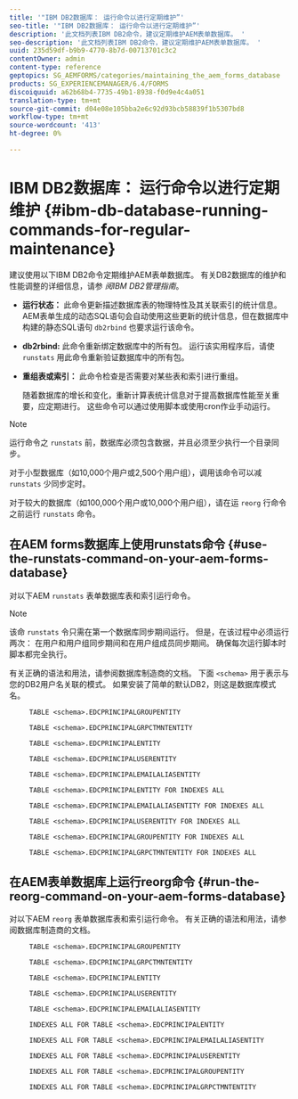 ```yaml
---
title: '"IBM DB2数据库： 运行命令以进行定期维护”'
seo-title: '"IBM DB2数据库： 运行命令以进行定期维护”'
description: '此文档列表IBM DB2命令，建议定期维护AEM表单数据库。 '
seo-description: '此文档列表IBM DB2命令，建议定期维护AEM表单数据库。 '
uuid: 235d59df-b9b9-4770-8b7d-00713701c3c2
contentOwner: admin
content-type: reference
geptopics: SG_AEMFORMS/categories/maintaining_the_aem_forms_database
products: SG_EXPERIENCEMANAGER/6.4/FORMS
discoiquuid: a62b68b4-7735-49b1-8938-f0d9e4c4a051
translation-type: tm+mt
source-git-commit: d04e08e105bba2e6c92d93bcb58839f1b5307bd8
workflow-type: tm+mt
source-wordcount: '413'
ht-degree: 0%

---
```



# IBM DB2数据库： 运行命令以进行定期维护 {#ibm-db-database-running-commands-for-regular-maintenance}

建议使用以下IBM DB2命令定期维护AEM表单数据库。 有关DB2数据库的维护和性能调整的详细信息，请参 *阅IBM DB2管理指南*。

* **运行状态：** 此命令更新描述数据库表的物理特性及其关联索引的统计信息。 AEM表单生成的动态SQL语句会自动使用这些更新的统计信息，但在数据库中构建的静态SQL语句 `db2rbind` 也要求运行该命令。
* **db2rbind:** 此命令重新绑定数据库中的所有包。 运行该实用程序后，请使 `runstats` 用此命令重新验证数据库中的所有包。
* **重组表或索引：** 此命令检查是否需要对某些表和索引进行重组。

   随着数据库的增长和变化，重新计算表统计信息对于提高数据库性能至关重要，应定期进行。 这些命令可以通过使用脚本或使用cron作业手动运行。

>[!NOTE]
>
>运行命令之 `runstats` 前，数据库必须包含数据，并且必须至少执行一个目录同步。

对于小型数据库（如10,000个用户或2,500个用户组），调用该命令可以减 `runstats` 少同步定时。

对于较大的数据库（如100,000个用户或10,000个用户组），请在运 `reorg` 行命令之前运行 `runstats` 命令。

## 在AEM forms数据库上使用runstats命令 {#use-the-runstats-command-on-your-aem-forms-database}

对以下AEM `runstats` 表单数据库表和索引运行命令。

>[!NOTE]
>
>该命 `runstats` 令只需在第一个数据库同步期间运行。 但是，在该过程中必须运行两次： 在用户和用户组同步期间和在用户组成员同步期间。 确保每次运行脚本时脚本都完全执行。

有关正确的语法和用法，请参阅数据库制造商的文档。 下面 `<schema>` 用于表示与您的DB2用户名关联的模式。 如果安装了简单的默认DB2，则这是数据库模式名。

```as3
     TABLE <schema>.EDCPRINCIPALGROUPENTITY 
  
     TABLE <schema>.EDCPRINCIPALGRPCTMNTENTITY 
  
     TABLE <schema>.EDCPRINCIPALENTITY 
  
     TABLE <schema>.EDCPRINCIPALUSERENTITY 
  
     TABLE <schema>.EDCPRINCIPALEMAILALIASENTITY 
  
     TABLE <schema>.EDCPRINCIPALENTITY FOR INDEXES ALL 
  
     TABLE <schema>.EDCPRINCIPALEMAILALIASENTITY FOR INDEXES ALL 
  
     TABLE <schema>.EDCPRINCIPALUSERENTITY FOR INDEXES ALL 
  
     TABLE <schema>.EDCPRINCIPALGROUPENTITY FOR INDEXES ALL 
  
     TABLE <schema>.EDCPRINCIPALGRPCTMNTENTITY FOR INDEXES ALL
```

## 在AEM表单数据库上运行reorg命令 {#run-the-reorg-command-on-your-aem-forms-database}

对以下AEM `reorg` 表单数据库表和索引运行命令。 有关正确的语法和用法，请参阅数据库制造商的文档。

```as3
     TABLE <schema>.EDCPRINCIPALGROUPENTITY 
  
     TABLE <schema>.EDCPRINCIPALGRPCTMNTENTITY 
  
     TABLE <schema>.EDCPRINCIPALENTITY 
  
     TABLE <schema>.EDCPRINCIPALUSERENTITY 
  
     TABLE <schema>.EDCPRINCIPALEMAILALIASENTITY 
  
     INDEXES ALL FOR TABLE <schema>.EDCPRINCIPALENTITY 
  
     INDEXES ALL FOR TABLE <schema>.EDCPRINCIPALEMAILALIASENTITY 
  
     INDEXES ALL FOR TABLE <schema>.EDCPRINCIPALUSERENTITY 
  
     INDEXES ALL FOR TABLE <schema>.EDCPRINCIPALGROUPENTITY 
  
     INDEXES ALL FOR TABLE <schema>.EDCPRINCIPALGRPCTMNTENTITY
```

